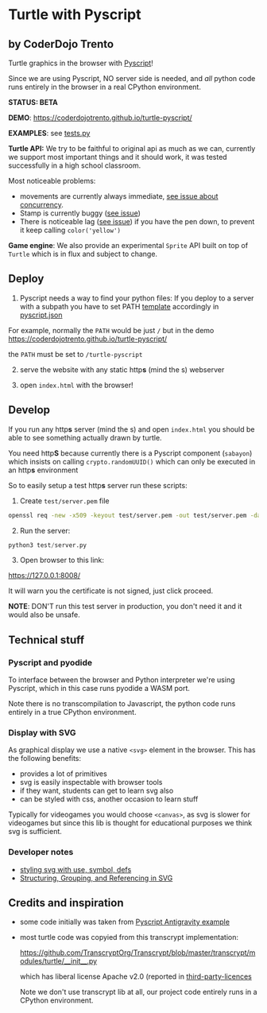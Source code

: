 # Turtle with Pyscript 

## by CoderDojo Trento

Turtle graphics in the browser with [Pyscript](https://pyscript.net/)!

Since we are using Pyscript, NO server side is needed, and *all* python code runs entirely in the browser 
in a real CPython environment. 

**STATUS: BETA**

**DEMO**: https://coderdojotrento.github.io/turtle-pyscript/

**EXAMPLES**: see [tests.py](tests.py)

**Turtle API:** We try to be faithful to original api as much as we can, currently we support most important things and it should work, it was tested successfully in a high school classroom. 

Most noticeable problems: 

- movements are currently always immediate, [see issue about concurrency](https://github.com/CoderDojoTrento/turtle-pyscript/issues/8).
- Stamp is currently buggy ([see issue](https://github.com/CoderDojoTrento/turtle-pyscript/issues/13))
- There is noticeable lag ([see issue](https://github.com/CoderDojoTrento/turtle-pyscript/issues/18)) if you have the pen down, to prevent it keep calling `color('yellow')`


**Game engine**: We also provide an experimental `Sprite` API built on top of `Turtle` which is in flux and subject to change.

## Deploy

1.  Pyscript needs a way to find your python files: If you deploy to a server with a subpath you have to set PATH [template](https://docs.pyscript.net/2024.8.2/user-guide/configuration/#files) accordingly in [pyscript.json](pyscript.json)

For example, normally the `PATH` would be just `/` but in the demo https://coderdojotrento.github.io/turtle-pyscript/  

the `PATH` must be set to  `/turtle-pyscript`

2. serve the website with any static http**s** (mind the s) webserver

3. open `index.html` with the browser!


## Develop

If you run any http**s** server (mind the s) and open `index.html` you should be able to see something actually drawn by turtle.

You need http**S** because currently there is a Pyscript component (`sabayon`) which insists on calling `crypto.randomUUID()` 
which can only be executed in an http**s** environment

So to easily setup a test http**s** server run these scripts: 

1. Create `test/server.pem` file

```bash
openssl req -new -x509 -keyout test/server.pem -out test/server.pem -days 365 -nodes
```

2. Run the server:

```python
python3 test/server.py
```

3. Open browser to this link: 

https://127.0.0.1:8008/

It will warn you the certificate is not signed, just click proceed.


**NOTE**: DON'T run this test server in production, you don't need it and it would also be unsafe.


## Technical stuff

### Pyscript and pyodide

To interface between the browser and Python interpreter we're using Pyscript, which in this case runs pyodide a WASM port. 

Note there is no transcompilation to Javascript, the python code runs entirely in a true CPython environment.

### Display with SVG

As graphical display we use a native `<svg>` element in the browser. This has the following benefits:

- provides a lot of primitives
- svg is easily inspectable with browser tools
- if they want, students can get to learn svg also
- can be styled with css, another occasion to learn stuff


Typically for videogames you would choose `<canvas>`, as svg is slower for videogames but 
since this lib is thought for educational purposes we think svg is sufficient.


### Developer notes

- [styling svg with use, symbol, defs](https://tympanus.net/codrops/2015/07/16/styling-svg-use-content-css/)
- [Structuring, Grouping, and Referencing in SVG](https://www.sarasoueidan.com/blog/structuring-grouping-referencing-in-svg/#the-use-element)
 

## Credits and inspiration

- some code initially was taken from [Pyscript Antigravity example](https://pyscript.net/examples/antigravity.html)
- most turtle code was copyied from this transcrypt implementation:

  https://github.com/TranscryptOrg/Transcrypt/blob/master/transcrypt/modules/turtle/__init__.py
  
  which has liberal license Apache v2.0 (reported in [third-party-licences](third-party-licences)

  Note we don't use transcrypt lib at all, our project code entirely runs in a CPython environment.
